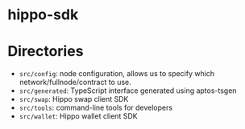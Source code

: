 # hippo-sdk

# Directories
- `src/config`: node configuration, allows us to specify which network/fullnode/contract to use.
- `src/generated`: TypeScript interface generated using aptos-tsgen
- `src/swap`: Hippo swap client SDK
- `src/tools`: command-line tools for developers
- `src/wallet`: Hippo wallet client SDK